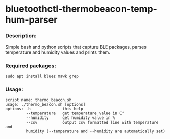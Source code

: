 # bluetoothctl-thermobeacon-temp-hum-parser
### Description:
Simple bash and python scripts that capture BLE packages, parses temperature and humidity values and prints them. 
### Required packages:
```
sudo apt install bluez mawk grep
```
### Usage:
```
script name: thermo_beacon.sh
usage: ./thermo_beacon.sh [options]
options: -h              this help
         --temperature   get temperature value in C°
         --humidity      get humidity value in %
         --csv           output csv formatted line with temperature and
         humidity (--temperature and --humidity are automatically set)
```
